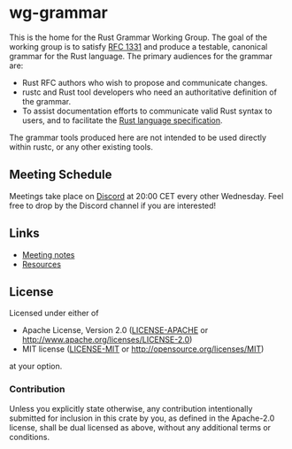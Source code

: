 # wg-grammar

This is the home for the Rust Grammar Working Group. The goal of the working
group is to satisfy [RFC 1331] and produce a testable, canonical grammar for
the Rust language. The primary audiences for the grammar are:

- Rust RFC authors who wish to propose and communicate changes.
- rustc and Rust tool developers who need an authoritative definition of the
  grammar.
- To assist documentation efforts to communicate valid Rust syntax to users,
  and to facilitate the [Rust language specification].

The grammar tools produced here are not intended to be used directly within
rustc, or any other existing tools.

## Meeting Schedule

Meetings take place on [Discord] at 20:00 CET every other Wednesday. Feel free
to drop by the Discord channel if you are interested!

[Discord]: https://discord.gg/dj9NjJR

## Links
- [Meeting notes](misc/meeting-notes.md)
- [Resources](misc/resources.md)

## License

Licensed under either of

 * Apache License, Version 2.0 ([LICENSE-APACHE](LICENSE-APACHE) or http://www.apache.org/licenses/LICENSE-2.0)
 * MIT license ([LICENSE-MIT](LICENSE-MIT) or http://opensource.org/licenses/MIT)

at your option.

### Contribution

Unless you explicitly state otherwise, any contribution intentionally submitted
for inclusion in this crate by you, as defined in the Apache-2.0 license, shall
be dual licensed as above, without any additional terms or conditions.

[RFC 1331]: https://github.com/rust-lang/rfcs/blob/master/text/1331-grammar-is-canonical.md
[Rust language specification]: https://github.com/rust-lang-nursery/reference/
